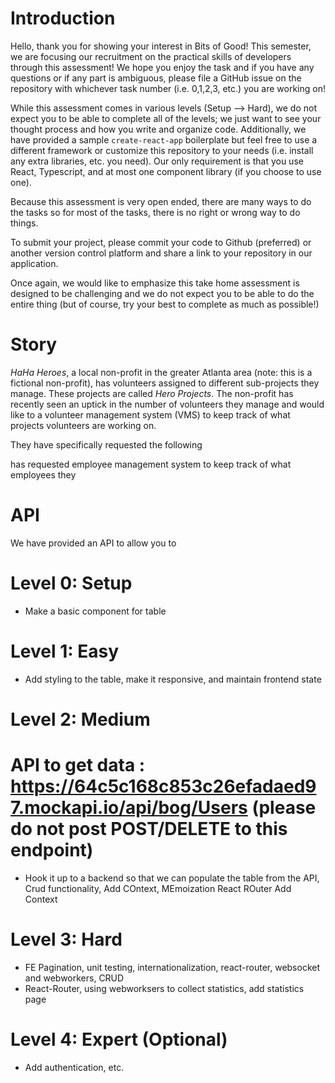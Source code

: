 # Introduction 
Hello, thank you for showing your interest in Bits of Good! This semester, we are focusing our recruitment on the practical skills of developers through this assessment! We hope you enjoy the task and if you have any questions or if any part is ambiguous, please file a GitHub issue on the repository with whichever task number (i.e. 0,1,2,3, etc.) you are working on!

While this assessment comes in various levels (Setup --> Hard), we do not expect you to be able to complete all of the levels; we just want to see your thought process and how you write and organize code. Additionally, we have provided a sample `create-react-app` boilerplate but feel free to use a different framework or customize this repository to your needs (i.e. install any extra libraries, etc. you need). Our only requirement is that you use React, Typescript, and at most one component library (if you choose to use one).

Because this assessment is very open ended, there are many ways to do the tasks so for most of the tasks, there is no right or wrong way to do things.

To submit your project, please commit your code to Github (preferred) or another version control platform and share a link to your repository in our application.

Once again, we would like to emphasize this take home assessment is designed to be challenging and we do not expect you to be able to do the entire thing (but of course, try your best to complete as much as possible!)

# Story
_HaHa Heroes_, a local non-profit in the greater Atlanta area (note: this is a fictional non-profit), has volunteers assigned to different sub-projects they manage. These projects
are called _Hero Projects_. The non-profit has recently seen an uptick in the number of volunteers they manage and would like to a volunteer management system (VMS) to keep track of what projects volunteers are working on.

They have specifically requested the following 


has requested employee management system to keep track of what employees they 


# API
We have provided an API to allow you to 

# Level 0: Setup
* Make a basic component for table

# Level 1: Easy
* Add styling to the table, make it responsive, and maintain frontend state

# Level 2: Medium
# API to get data : https://64c5c168c853c26efadaed97.mockapi.io/api/bog/Users (please do not post POST/DELETE to this endpoint)
* Hook it up to a backend so that we can populate the table from the API, Crud functionality, Add COntext, MEmoization
React ROuter Add Context

# Level 3: Hard
* FE Pagination, unit testing, internationalization, react-router, websocket and webworkers, CRUD 
* React-Router, using webworksers to collect statistics, add statistics page

# Level 4: Expert (Optional)
* Add authentication, etc. 
